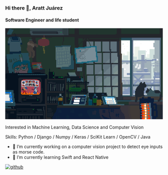 ### Hi there 👋, Aratt Juárez
#### Software Engineer and life student
![Software Engineer Student](https://github.com/arattjzl/arattjzl/blob/main/Japanese%20Pixel%20Art%20GIFs.gif)

Interested in Machine Learning, Data Science and Computer Vision

Skills: Python / Django / Numpy / Keras / SciKit Learn / OpenCV / Java

- 🔭 I’m currently working on a computer vision project to detect eye inputs as morse code. 
- 🌱 I’m currently learning Swift and React Native 


[<img src='https://cdn.jsdelivr.net/npm/simple-icons@3.0.1/icons/github.svg' alt='github' height='40'>](https://github.com/arattjzl)  

